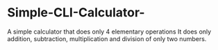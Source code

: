 # Simple-CLI-Calculator-
A simple calculator that does only 4 elementary operations
It does only addition, subtraction, multiplication and division of only two numbers. 
